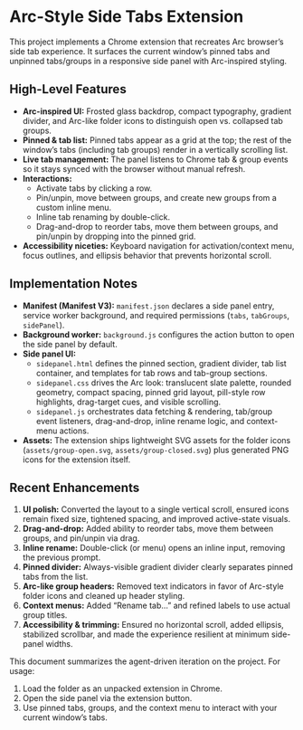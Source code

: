# Arc-Style Side Tabs Extension

This project implements a Chrome extension that recreates Arc browser’s side tab experience.
It surfaces the current window’s pinned tabs and unpinned tabs/groups in a responsive side panel
with Arc-inspired styling.

## High-Level Features
- **Arc-inspired UI:** Frosted glass backdrop, compact typography, gradient divider, and Arc-like
  folder icons to distinguish open vs. collapsed tab groups.
- **Pinned & tab list:** Pinned tabs appear as a grid at the top; the rest of the window’s tabs
  (including tab groups) render in a vertically scrolling list.
- **Live tab management:** The panel listens to Chrome tab & group events so it stays synced with
  the browser without manual refresh.
- **Interactions:**
  - Activate tabs by clicking a row.
  - Pin/unpin, move between groups, and create new groups from a custom inline menu.
  - Inline tab renaming by double-click.
  - Drag-and-drop to reorder tabs, move them between groups, and pin/unpin by dropping into the
    pinned grid.
- **Accessibility niceties:** Keyboard navigation for activation/context menu, focus outlines, and
  ellipsis behavior that prevents horizontal scroll.

## Implementation Notes
- **Manifest (Manifest V3):** `manifest.json` declares a side panel entry, service worker background,
  and required permissions (`tabs`, `tabGroups`, `sidePanel`).
- **Background worker:** `background.js` configures the action button to open the side panel by default.
- **Side panel UI:**
  - `sidepanel.html` defines the pinned section, gradient divider, tab list container, and templates
    for tab rows and tab-group sections.
  - `sidepanel.css` drives the Arc look: translucent slate palette, rounded geometry, compact spacing,
    pinned grid layout, pill-style row highlights, drag-target cues, and visible scrolling.
  - `sidepanel.js` orchestrates data fetching & rendering, tab/group event listeners, drag-and-drop,
    inline rename logic, and context-menu actions.
- **Assets:** The extension ships lightweight SVG assets for the folder icons (`assets/group-open.svg`,
  `assets/group-closed.svg`) plus generated PNG icons for the extension itself.

## Recent Enhancements
1. **UI polish:** Converted the layout to a single vertical scroll, ensured icons remain fixed size,
   tightened spacing, and improved active-state visuals.
2. **Drag-and-drop:** Added ability to reorder tabs, move them between groups, and pin/unpin via drag.
3. **Inline rename:** Double-click (or menu) opens an inline input, removing the previous prompt.
4. **Pinned divider:** Always-visible gradient divider clearly separates pinned tabs from the list.
5. **Arc-like group headers:** Removed text indicators in favor of Arc-style folder icons and cleaned up
   header styling.
6. **Context menus:** Added “Rename tab…” and refined labels to use actual group titles.
7. **Accessibility & trimming:** Ensured no horizontal scroll, added ellipsis, stabilized scrollbar,
   and made the experience resilient at minimum side-panel widths.

This document summarizes the agent-driven iteration on the project. For usage:
1. Load the folder as an unpacked extension in Chrome.
2. Open the side panel via the extension button.
3. Use pinned tabs, groups, and the context menu to interact with your current window’s tabs.
